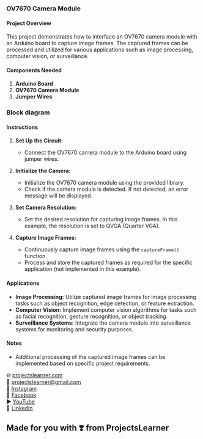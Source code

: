 ### OV7670 Camera Module

#### Project Overview

This project demonstrates how to interface an OV7670 camera module with an Arduino board to capture image frames. The captured frames can be processed and utilized for various applications such as image processing, computer vision, or surveillance.

#### Components Needed

1. **Arduino Board**
2. **OV7670 Camera Module**
3. **Jumper Wires**

### Block diagram

#### Instructions

1. **Set Up the Circuit:**
   - Connect the OV7670 camera module to the Arduino board using jumper wires.

2. **Initialize the Camera:**
   - Initialize the OV7670 camera module using the provided library.
   - Check if the camera module is detected. If not detected, an error message will be displayed.

3. **Set Camera Resolution:**
   - Set the desired resolution for capturing image frames. In this example, the resolution is set to QVGA (Quarter VGA).

4. **Capture Image Frames:**
   - Continuously capture image frames using the `captureFrame()` function.
   - Process and store the captured frames as required for the specific application (not implemented in this example).

#### Applications

- **Image Processing:** Utilize captured image frames for image processing tasks such as object recognition, edge detection, or feature extraction.
- **Computer Vision:** Implement computer vision algorithms for tasks such as facial recognition, gesture recognition, or object tracking.
- **Surveillance Systems:** Integrate the camera module into surveillance systems for monitoring and security purposes.

#### Notes

- Additional processing of the captured image frames can be implemented based on specific project requirements.



🌐 [projectslearner.com](https://www.projectslearner.com)  
📧 [projectslearner@gmail.com](mailto:projectslearner@gmail.com)  
📸 [Instagram](https://www.instagram.com/projectslearner/)  
📘 [Facebook](https://www.facebook.com/projectslearner)  
▶️ [YouTube](https://www.youtube.com/@ProjectsLearner)  
📘 [LinkedIn](https://www.linkedin.com/in/projectslearner)

## Made for you with ❣️ from ProjectsLearner